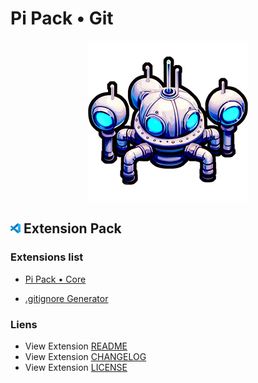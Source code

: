 # Pi Pack • Git

<div align="center"><picture><img src="/extension/icon.png" title="Pi Pack • Git" alt="Pi Pack • Git"></picture></div>

## <picture><img alt="VS Code icon" src="assets/vscode.png"></picture> Extension Pack

### Extensions list

- [Pi Pack • Core](https://marketplace.visualstudio.com/items?itemName=pibcht.pack-core)

- [.gitignore Generator](https://marketplace.visualstudio.com/items?itemName=piotrpalarz.vscode-gitignore-generator)

### Liens

- View Extension [README](/extension/README.md)
- View Extension [CHANGELOG](/extension/CHANGELOG.md)
- View Extension [LICENSE](/extension/LICENSE.md)
